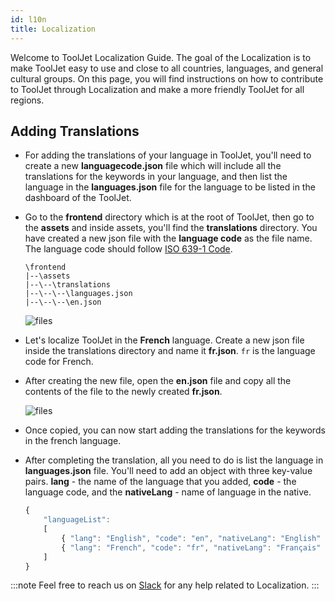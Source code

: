 ```yaml
---
id: l10n
title: Localization
---
```


Welcome to ToolJet Localization Guide. The goal of the Localization is to make ToolJet easy to use and close to all countries, languages, and  general cultural groups. On this page, you will find instructions on how to contribute to ToolJet through Localization and make a more friendly ToolJet for all regions.

## Adding Translations

- For adding the translations of your language in ToolJet, you'll need to create a new **languagecode.json** file which will include all the translations for the keywords in your language, and then list the language in the **languages.json** file for the language to be listed in the dashboard of the ToolJet.

- Go to the **frontend** directory which is at the root of ToolJet, then go to the **assets** and inside assets, you'll find the **translations** directory. You have created a new json file with the **language code** as the file name. The language code should follow [ISO 639-1 Code](https://en.wikipedia.org/wiki/List_of_ISO_639-1_codes).

    ```
    \frontend
    |--\assets
    |--\--\translations
    |--\--\--\languages.json
    |--\--\--\en.json
    ```

    <div style={{textAlign: 'center'}}>

    <img className="screenshot-full" src="/img/l10n/files.png" alt="files" />

    </div>

- Let's localize ToolJet in the **French** language. Create a new json file inside the translations directory and name it **fr.json**. `fr` is the language code for French.

- After creating the new file, open the **en.json** file and copy all the contents of the file to the newly created **fr.json**.

    <div style={{textAlign: 'center'}}>

    <img className="screenshot-full" src="/img/l10n/en.png" alt="files" />

    </div>

- Once copied, you can now start adding the translations for the keywords in the french language.

- After completing the translation, all you need to do is list the language in **languages.json** file. You'll need to add an object with three key-value pairs. **lang** - the name of the language that you added, **code** - the language code, and the **nativeLang** - name of language in the native.

    ```js
    {
        "languageList":
        [
            { "lang": "English", "code": "en", "nativeLang": "English" },
            { "lang": "French", "code": "fr", "nativeLang": "Français" }
        ]
    }
    ```

<!--
- Once you list the language in the `language.json` file, you'll be able to see it in the **dashboard**.

    <div style={{textAlign: 'center'}}>

    <img className="screenshot-full" src="/img/l10n/list.png" alt="files" />

    </div>

:::info
ToolJet will automatically detect your browser's default language and will switch to it. If your browser's default language translation is not available in ToolJet then it will set English as the default language.
:::

-->

:::note
Feel free to reach us on [Slack](/docs/slack) for any help related to Localization.
:::